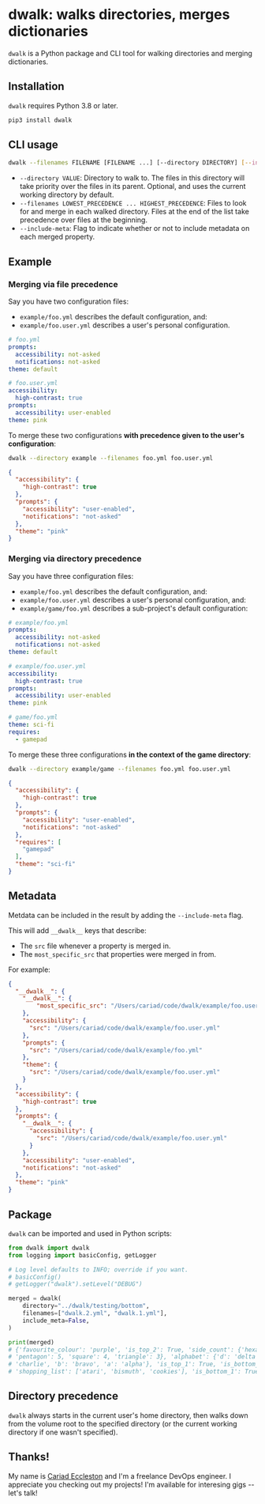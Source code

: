 # dwalk: walks directories, merges dictionaries

`dwalk` is a Python package and CLI tool for walking directories and merging dictionaries.

## Installation

`dwalk` requires Python 3.8 or later.

```bash
pip3 install dwalk
```

## CLI usage

```bash
dwalk --filenames FILENAME [FILENAME ...] [--directory DIRECTORY] [--include-meta]
```

- `--directory VALUE`: Directory to walk to. The files in this directory will take priority over the files in its parent. Optional, and uses the current working directory by default.
- `--filenames LOWEST_PRECEDENCE ... HIGHEST_PRECEDENCE`: Files to look for and merge in each walked directory. Files at the end of the list take precedence over files at the beginning.
- `--include-meta`: Flag to indicate whether or not to include metadata on each merged property.

## Example

### Merging via file precedence

Say you have two configuration files:

- `example/foo.yml` describes the default configuration, and:
- `example/foo.user.yml` describes a user's personal configuration.

```yaml
# foo.yml
prompts:
  accessibility: not-asked
  notifications: not-asked
theme: default
```

```yaml
# foo.user.yml
accessibility:
  high-contrast: true
prompts:
  accessibility: user-enabled
theme: pink
```

To merge these two configurations **with precedence given to the user's configuration**:

```bash
dwalk --directory example --filenames foo.yml foo.user.yml
```

```json
{
  "accessibility": {
    "high-contrast": true
  },
  "prompts": {
    "accessibility": "user-enabled",
    "notifications": "not-asked"
  },
  "theme": "pink"
}
```

### Merging via directory precedence

Say you have three configuration files:

- `example/foo.yml` describes the default configuration, and:
- `example/foo.user.yml` describes a user's personal configuration, and:
- `example/game/foo.yml` describes a sub-project's default configuration:

```yaml
# example/foo.yml
prompts:
  accessibility: not-asked
  notifications: not-asked
theme: default
```

```yaml
# example/foo.user.yml
accessibility:
  high-contrast: true
prompts:
  accessibility: user-enabled
theme: pink
```

```yaml
# game/foo.yml
theme: sci-fi
requires:
  - gamepad
```

To merge these three configurations **in the context of the game directory**:

```bash
dwalk --directory example/game --filenames foo.yml foo.user.yml
```

```json
{
  "accessibility": {
    "high-contrast": true
  },
  "prompts": {
    "accessibility": "user-enabled",
    "notifications": "not-asked"
  },
  "requires": [
    "gamepad"
  ],
  "theme": "sci-fi"
}
```

## Metadata

Metdata can be included in the result by adding the `--include-meta` flag.

This will add `__dwalk__` keys that describe:
- The `src` file whenever a property is merged in.
- The `most_specific_src` that properties were merged in from.

For example:

```json
{
  "__dwalk__": {
    "__dwalk__": {
        "most_specific_src": "/Users/cariad/code/dwalk/example/foo.user.yml"
    },
    "accessibility": {
      "src": "/Users/cariad/code/dwalk/example/foo.user.yml"
    },
    "prompts": {
      "src": "/Users/cariad/code/dwalk/example/foo.yml"
    },
    "theme": {
      "src": "/Users/cariad/code/dwalk/example/foo.user.yml"
    }
  },
  "accessibility": {
    "high-contrast": true
  },
  "prompts": {
    "__dwalk__": {
      "accessibility": {
        "src": "/Users/cariad/code/dwalk/example/foo.user.yml"
      }
    },
    "accessibility": "user-enabled",
    "notifications": "not-asked"
  },
  "theme": "pink"
}
```

## Package

`dwalk` can be imported and used in Python scripts:

```python
from dwalk import dwalk
from logging import basicConfig, getLogger

# Log level defaults to INFO; override if you want.
# basicConfig()
# getLogger("dwalk").setLevel("DEBUG")

merged = dwalk(
    directory="../dwalk/testing/bottom",
    filenames=["dwalk.2.yml", "dwalk.1.yml"],
    include_meta=False,
)

print(merged)
# {'favourite_colour': 'purple', 'is_top_2': True, 'side_count': {'hexagon': 6,
# 'pentagon': 5, 'square': 4, 'triangle': 3}, 'alphabet': {'d': 'delta', 'c':
# 'charlie', 'b': 'bravo', 'a': 'alpha'}, 'is_top_1': True, 'is_bottom_2': True,
# 'shopping_list': ['atari', 'bismuth', 'cookies'], 'is_bottom_1': True}
```

## Directory precedence

`dwalk` always starts in the current user's home directory, then walks down from the volume root to the specified directory (or the current working directory if one wasn't specified).

## Thanks!

My name is [Cariad Eccleston](https://cariad.me) and I'm a freelance DevOps engineer. I appreciate you checking out my projects! I'm available for interesing gigs -- let's talk!
